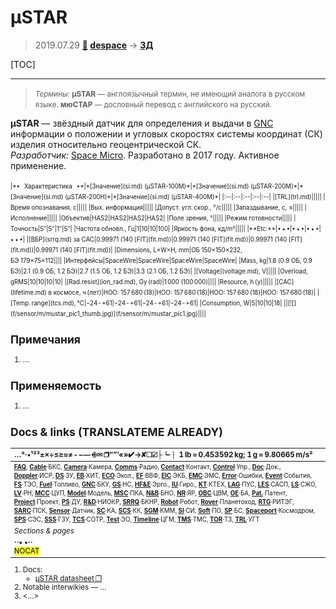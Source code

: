 # µSTAR
> 2019.07.29 **[🚀](../index/index.md) [despace](index.md)** → **[ЗД](sensor.md)**

[TOC]

---

> <small>*Термины:* **µSTAR** — англоязычный термин, не имеющий аналога в русском языке. **мюСТАР** — дословный перевод с английского на русский.</small>

**µSTAR** — звёздный датчик для определения и выдачи в [GNC](gnc.md) информации о положении и угловых скоростях системы координат (СК) изделия относительно геоцентрической СК.  
*Разработчик:* [Space Micro](space_micro.md). Разработано в 2017 году. Активное применение.

<small>

<small>
|*•    Характеристика    •*|*[Значение](si.md) (µSTAR-100M)*|*[Значение](si.md) (µSTAR-200M)*|*[Значение](si.md) (µSTAR-200H)*|*[Значение](si.md) (µSTAR-400M)*|
|:--|:--|:--|:--|:--|
|[TRL](trl.md)|||||
|Время опознавания, с|||||
|Вых. информация|||||
|Допуст. угл. скор., °/с|||||
|Запаздывание, с, ≤|||||
|Исполнение|||||
|Объектив|HAS2|HAS2|HAS2|HAS2|
|Поле зрения, °|||||
|Режим готовности|||||
|Точность|5″|5″|1″|5″|
|Частота обновл., Гц|1|10|10|100|
|Яркость фона, кд/m²|||||
|**Etc:**|• • •|• • •|• • •|• • •|
|[ВБР](srrq.md) за САС|0.99971 (140 [FIT](fit.md))|0.99971 (140 [FIT](fit.md))|0.99971 (140 [FIT](fit.md))|0.99971 (140 [FIT](fit.md))|
|Dimensions, L×W×H, mm|ОБ 150×150×232,<br> БЭ 179×75×112||||
|Интерфейсы|SpaceWire|SpaceWire|SpaceWire|SpaceWire|
|Mass, kg|1.8 (0.9 ОБ, 0.9 БЭ)|2.1 (0.9 ОБ, 1.2 БЭ)|2.7 (1.5 ОБ, 1.2 БЭ)|3.3 (2.1 ОБ, 1.2 БЭ)|
|[Voltage](voltage.md), V|||||
|Overload, gRMS|10|10|10|10|
|[Rad.resist](ion_rad.md), Gy (rad)|1 000 (100 000)||||
|Resource, h (y)|||||
|[САС](lifetime.md) в космосе, ч (лет)|НОО: 157 680 (18)|НОО: 157 680 (18)|НОО: 157 680 (18)|НОО: 157 680 (18)|
|[Temp. range](tcs.md), ℃|−24 ‑ +61|−24 ‑ +61|−24 ‑ +61|−24 ‑ +61|
|Consumption, W|5|10|10|18|
||[![](f/sensor/m/mustar_pic1_thumb.jpg)](f/sensor/m/mustar_pic1.jpg)||||

</small>



<p style="page-break-after:always"> </p>

## Примечания
   1. …



## Применяемость
   1. …



<p style="page-break-after:always"> </p>

## Docs & links (TRANSLATEME ALREADY)
|…°·•¹²³±×÷≤≥≈≠ ‑ −— ⎆✉ ❐“”’«»✔→✘☐☑├┕┆ 1 lb = 0.453592 kg; 1 g = 9.80665 m/s²|
|:--|
|<small>**[FAQ](faq.md)**, **[Cable](cable.md)**·БКС, **[Camera](cam.md)**·Камера, **[Comms](comms.md)**·Радио, **[Contact](contact.md)**·Контакт, **[Control](control.md)**·Упр., **[Doc](doc.md)**·Док., **[Doppler](doppler.md)**·ИСР, **[DS](ds.md)**·ЗУ, **[EB](eb.md)**·ХИТ, **[ECO](ecology.md)**·Экол., **[EF](ef.md)**·ВВФ, **[ElC](elc.md)**·ЭКБ, **[EMC](emc.md)**·ЭМС, **[Error](error.md)**·Ошибки, **[Event](event.md)**·События, **[FS](fs.md)**·ТЭО, **[Fuel](fuel.md)**·Топливо, **[GNC](gnc.md)**·БКУ, **[GS](scs.md)**·НС, **[HF&E](hfe.md)**·Эрго., **[IU](iu.md)**·Гиро., **[KT](kt.md)**·КТЕХ, **[LAG](lag.md)**·ПУC, **[LES](les.md)**·САСП, **[LS](ls.md)**·СЖО, **[LV](lv.md)**·РН, **[MCC](mcc.md)**·ЦУП, **[Model](model.md)**·Модель, **[MSC](sc.md)**·ПКА, **[N&B](nnb.md)**·БНО, **[NR](nr.md)**·ЯР, **[OBC](obc.md)**·ЦВМ, **[OE](oe.md)**·БА, **[Pat.](патент.md)**·Патент, **[Project](project.md)**·Проект, **[PS](ps.md)**·ДУ, **[R&D](rnd.md)**·НИОКР, **[SRRQ](srrq.md)**·БКНР, **[Robot](robotics.md)**·Робот, **[Rover](rover.md)**·Планетоход, **[RTG](rtg.md)**·РИТЭГ, **[SARC](sarc.md)**·ПСК, **[Sensor](sensor.md)**·Датчик, **[SC](sc.md)**·КА, **[SCS](scs.md)**·КК, **[SGM](sgm.md)**·КММ, **[SI](si.md)**·СИ, **[Soft](soft.md)**·ПО, **[SP](sp.md)**·БС, **[Spaceport](spaceport.md)**·Космодром, **[SPS](sps.md)**·СЭС, **[SSS](sss.md)**·ГЗУ, **[TCS](tcs.md)**·СОТР, **[Test](test.md)**·ЭО, **[Timeline](timeline.md)**·ЦГМ, **[TMS](tms.md)**·ТМС, **[TOR](tor.md)**·ТЗ, **[TRL](trl.md)**·УГТ</small>|
|*Sections & pages*|
|**··• [](.md) •··**<br> <mark>NOCAT</mark>|

   1. Docs:
      - [µSTAR datasheet ❐](f/sensor/m/mustar_datasheet.pdf)
   1. Notable interwikies — …
   1. <…>
